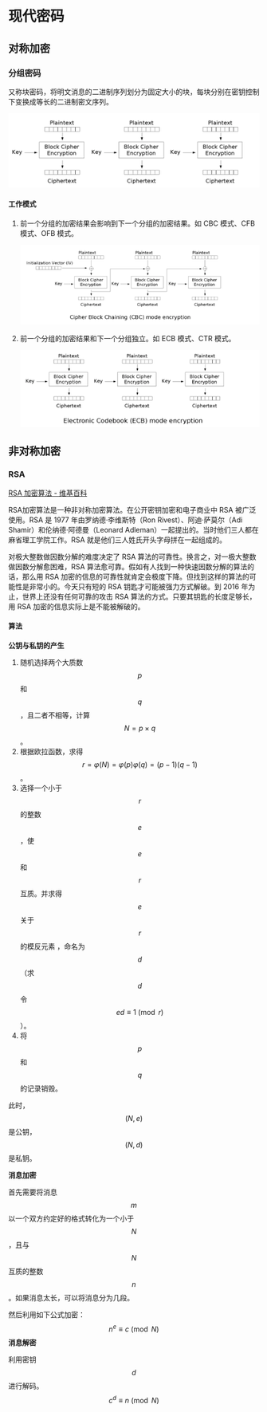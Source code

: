 # 现代密码

## 对称加密

### 分组密码

又称块密码，将明文消息的二进制序列划分为固定大小的块，每块分别在密钥控制下变换成等长的二进制密文序列。

![分组加密](images/block.png)

#### 工作模式

1. 前一个分组的加密结果会影响到下一个分组的加密结果。如 CBC 模式、CFB 模式、OFB 模式。

   ![CBC 模式](images/cbc.png)

2. 前一个分组的加密结果和下一个分组独立。如 ECB 模式、CTR 模式。

   ![ECB 模式](images/ecb.png)

## 非对称加密

### RSA

[RSA 加密算法 - 维基百科](https://zh.wikipedia.org/wiki/RSA%E5%8A%A0%E5%AF%86%E6%BC%94%E7%AE%97%E6%B3%95)

RSA加密算法是一种非对称加密算法。在公开密钥加密和电子商业中 RSA 被广泛使用。RSA 是 1977 年由罗纳德·李维斯特（Ron Rivest）、阿迪·萨莫尔（Adi Shamir）和伦纳德·阿德曼（Leonard Adleman）一起提出的。当时他们三人都在麻省理工学院工作。RSA 就是他们三人姓氏开头字母拼在一起组成的。

对极大整数做因数分解的难度决定了 RSA 算法的可靠性。换言之，对一极大整数做因数分解愈困难，RSA 算法愈可靠。假如有人找到一种快速因数分解的算法的话，那么用 RSA 加密的信息的可靠性就肯定会极度下降。但找到这样的算法的可能性是非常小的。今天只有短的 RSA 钥匙才可能被强力方式解破。到 2016 年为止，世界上还没有任何可靠的攻击 RSA 算法的方式。只要其钥匙的长度足够长，用 RSA 加密的信息实际上是不能被解破的。

#### 算法

**公钥与私钥的产生**

1. 随机选择两个大质数 $$p$$ 和 $$q$$，且二者不相等，计算 $$N=p \times q$$。
2. 根据欧拉函数，求得 $$r=\varphi (N)=\varphi (p)\varphi (q)=(p-1)(q-1)$$。
3. 选择一个小于 $$r$$ 的整数 $$e$$，使 $$e$$ 和 $$r$$ 互质。并求得 $$e$$ 关于 $$r$$ 的模反元素 ，命名为 $$d$$（求 $$d$$ 令 $$ed\equiv 1 \pmod r$$）。
4. 将 $$p$$ 和 $$q$$ 的记录销毁。

此时，$$(N,e)$$ 是公钥，$$(N,d)$$ 是私钥。

**消息加密**

首先需要将消息 $$m$$ 以一个双方约定好的格式转化为一个小于 $$N$$，且与 $$N$$ 互质的整数 $$n$$。如果消息太长，可以将消息分为几段。

然后利用如下公式加密：
$$
n^{e}\equiv c\pmod N
$$
**消息解密**

利用密钥 $$d$$ 进行解码。
$$
c^{d}\equiv n\pmod N
$$
